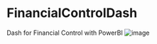 # FinancialControlDash
Dash for Financial Control with PowerBI
![image](https://user-images.githubusercontent.com/20546523/135136459-8b71b225-2737-486b-a205-3df5b662782e.png)
